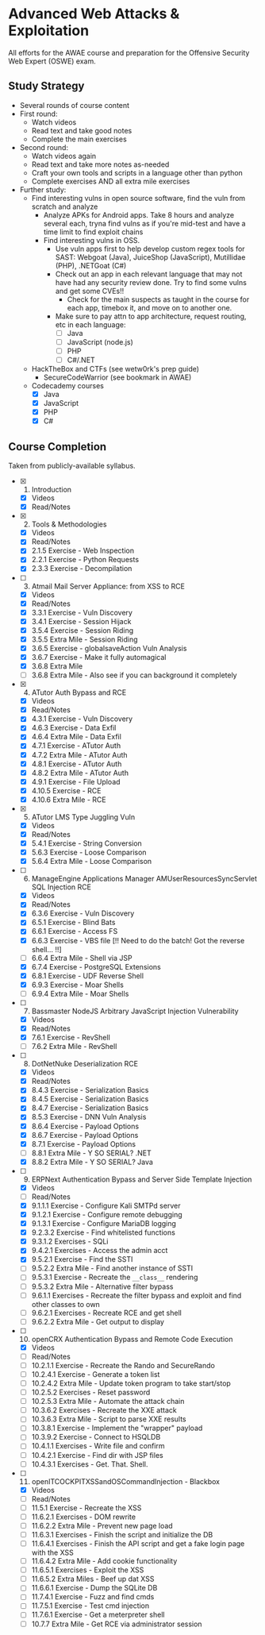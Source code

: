 # Advanced Web Attacks & Exploitation

All efforts for the AWAE course and preparation for the Offensive Security Web Expert (OSWE) exam.

## Study Strategy
 * Several rounds of course content
 * First round:
   * Watch videos
   * Read text and take good notes
   * Complete the main exercises
 * Second round:
   * Watch videos again
   * Read text and take more notes as-needed
   * Craft your own tools and scripts in a language other than python
   * Complete exercises AND all extra mile exercises
 * Further study:
   * Find interesting vulns in open source software, find the vuln from scratch and analyze
     * Analyze APKs for Android apps. Take 8 hours and analyze several each, tryna find vulns as if you're mid-test and have a time limit to find exploit chains
     * Find interesting vulns in OSS. 
       * Use vuln apps first to help develop custom regex tools for SAST: Webgoat (Java), JuiceShop (JavaScript), Mutillidae (PHP), .NETGoat (C#)
       * Check out an app in each relevant language that may not have had any security review done. Try to find some vulns and get some CVEs!! 
         * Check for the main suspects as taught in the course for each app, timebox it, and move on to another one. 
       * Make sure to pay attn to app architecture, request routing, etc in each language:
         * [ ] Java
         * [ ] JavaScript (node.js)
         * [ ] PHP
         * [ ] C#/.NET
   * HackTheBox and CTFs (see wetw0rk's prep guide)
     * SecureCodeWarrior (see bookmark in AWAE)
   * Codecademy courses
     * [x] Java
     * [x] JavaScript
     * [x] PHP
     * [x] C#

## Course Completion
Taken from publicly-available syllabus.
 * [x] 1. Introduction
   * [x] Videos
   * [x] Read/Notes
 * [x] 2. Tools & Methodologies
   * [x] Videos
   * [x] Read/Notes
   * [x] 2.1.5 Exercise - Web Inspection
   * [x] 2.2.1 Exercise - Python Requests
   * [x] 2.3.3 Exercise - Decompilation
 * [ ] 3. Atmail Mail Server Appliance: from XSS to RCE
   * [x] Videos
   * [x] Read/Notes
   * [x] 3.3.1 Exercise - Vuln Discovery
   * [x] 3.4.1 Exercise - Session Hijack
   * [x] 3.5.4 Exercise - Session Riding
   * [x] 3.5.5 Extra Mile - Session Riding
   * [x] 3.6.5 Exercise - globalsaveAction Vuln Analysis
   * [x] 3.6.7 Exercise - Make it fully automagical
   * [x] 3.6.8 Extra Mile
   * [ ] 3.6.8 Extra Mile - Also see if you can background it completely
 * [x] 4. ATutor Auth Bypass and RCE
   * [x] Videos
   * [x] Read/Notes
   * [x] 4.3.1 Exercise - Vuln Discovery
   * [x] 4.6.3 Exercise - Data Exfil
   * [x] 4.6.4 Extra Mile - Data Exfil
   * [x] 4.7.1 Exercise - ATutor Auth
   * [x] 4.7.2 Extra Mile - ATutor Auth
   * [x] 4.8.1 Exercise - ATutor Auth
   * [x] 4.8.2 Extra Mile - ATutor Auth
   * [x] 4.9.1 Exercise - File Upload
   * [x] 4.10.5 Exercise - RCE
   * [x] 4.10.6 Extra Mile - RCE
 * [x] 5. ATutor LMS Type Juggling Vuln
   * [x] Videos
   * [x] Read/Notes
   * [x] 5.4.1 Exercise - String Conversion
   * [x] 5.6.3 Exercise - Loose Comparison
   * [x] 5.6.4 Extra Mile - Loose Comparison
 * [ ] 6. ManageEngine Applications Manager AMUserResourcesSyncServlet SQL Injection RCE
   * [x] Videos
   * [x] Read/Notes
   * [x] 6.3.6 Exercise - Vuln Discovery
   * [x] 6.5.1 Exercise - Blind Bats
   * [x] 6.6.1 Exercise - Access FS
   * [x] 6.6.3 Exercise - VBS file [!! Need to do the batch! Got the reverse shell... !!]
   * [ ] 6.6.4 Extra Mile - Shell via JSP
   * [x] 6.7.4 Exercise - PostgreSQL Extensions
   * [x] 6.8.1 Exercise - UDF Reverse Shell
   * [x] 6.9.3 Exercise - Moar Shells
   * [ ] 6.9.4 Extra Mile - Moar Shells
 * [ ] 7. Bassmaster NodeJS Arbitrary JavaScript Injection Vulnerability
   * [x] Videos
   * [x] Read/Notes
   * [x] 7.6.1 Exercise - RevShell
   * [ ] 7.6.2 Extra Mile - RevShell
 * [ ] 8. DotNetNuke Deserialization RCE
   * [x] Videos
   * [x] Read/Notes
   * [x] 8.4.3 Exercise - Serialization Basics
   * [x] 8.4.5 Exercise - Serialization Basics
   * [x] 8.4.7 Exercise - Serialization Basics
   * [x] 8.5.3 Exercise - DNN Vuln Analysis
   * [x] 8.6.4 Exercise - Payload Options
   * [x] 8.6.7 Exercise - Payload Options
   * [x] 8.7.1 Exercise - Payload Options
   * [ ] 8.8.1 Extra Mile - Y SO SERIAL? .NET
   * [x] 8.8.2 Extra Mile - Y SO SERIAL? Java
 * [ ] 9. ERPNext Authentication Bypass and Server Side Template Injection
   * [x] Videos
   * [ ] Read/Notes
   * [x] 9.1.1.1 Exercise - Configure Kali SMTPd server
   * [x] 9.1.2.1 Exercise - Configure remote debugging
   * [x] 9.1.3.1 Exercise - Configure MariaDB logging
   * [x] 9.2.3.2 Exercise - Find whitelisted functions
   * [x] 9.3.1.2 Exercises - SQLi
   * [x] 9.4.2.1 Exercises - Access the admin acct
   * [x] 9.5.2.1 Exercise - Find the SSTI
   * [ ] 9.5.2.2 Extra Mile - Find another instance of SSTI
   * [ ] 9.5.3.1 Exercise - Recreate the `__class__` rendering
   * [ ] 9.5.3.2 Extra Mile - Alternative filter bypass
   * [ ] 9.6.1.1 Exercises - Recreate the filter bypass and exploit and find other classes to own
   * [ ] 9.6.2.1 Exercises - Recreate RCE and get shell
   * [ ] 9.6.2.2 Extra Mile - Get output to display
 * [ ] 10. openCRX Authentication Bypass and Remote Code Execution
   * [x] Videos
   * [ ] Read/Notes
   * [ ] 10.2.1.1 Exercise - Recreate the Rando and SecureRando
   * [ ] 10.2.4.1 Exercise - Generate a token list
   * [ ] 10.2.4.2 Extra Mile - Update token program to take start/stop
   * [ ] 10.2.5.2 Exercises - Reset password
   * [ ] 10.2.5.3 Extra Mile - Automate the attack chain
   * [ ] 10.3.6.2 Exercises - Recreate the XXE attack
   * [ ] 10.3.6.3 Extra Mile - Script to parse XXE results
   * [ ] 10.3.8.1 Exercise - Implement the "wrapper" payload
   * [ ] 10.3.9.2 Exercise - Connect to HSQLDB
   * [ ] 10.4.1.1 Exercises - Write file and confirm
   * [ ] 10.4.2.1 Exercise - Find dir with JSP files
   * [ ] 10.4.3.1 Exercises - Get. That. Shell.
 * [ ] 11. openITCOCKPITXSSandOSCommandInjection - Blackbox
   * [x] Videos
   * [ ] Read/Notes
   * [ ] 11.5.1 Exercise - Recreate the XSS
   * [ ] 11.6.2.1 Exercises - DOM rewrite
   * [ ] 11.6.2.2 Extra Mile - Prevent new page load
   * [ ] 11.6.3.1 Exercises - Finish the script and initialize the DB
   * [ ] 11.6.4.1 Exercises - Finish the API script and get a fake login page with the XSS
   * [ ] 11.6.4.2 Extra Mile - Add cookie functionality
   * [ ] 11.6.5.1 Exercises - Exploit the XSS
   * [ ] 11.6.5.2 Extra Miles - Beef up dat XSS
   * [ ] 11.6.6.1 Exercise - Dump the SQLite DB
   * [ ] 11.7.4.1 Exercise - Fuzz and find cmds
   * [ ] 11.7.5.1 Exercise - Test cmd injection
   * [ ] 11.7.6.1 Exercise - Get a meterpreter shell
   * [ ] 10.7.7 Extra Mile - Get RCE via administrator session
